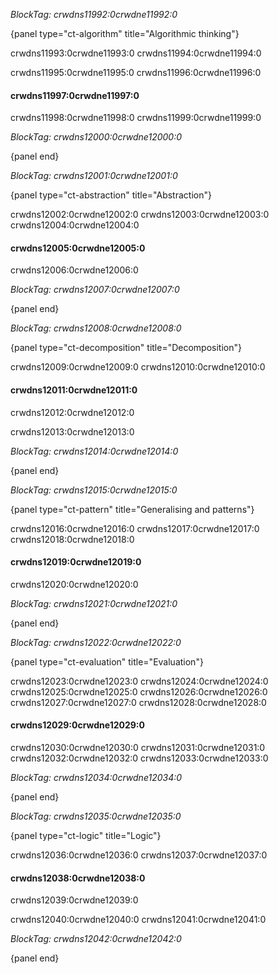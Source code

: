 *BlockTag: crwdns11992:0crwdne11992:0*

{panel type="ct-algorithm" title="Algorithmic thinking"}

crwdns11993:0crwdne11993:0 crwdns11994:0crwdne11994:0

crwdns11995:0crwdne11995:0 crwdns11996:0crwdne11996:0

#### crwdns11997:0crwdne11997:0

crwdns11998:0crwdne11998:0 crwdns11999:0crwdne11999:0

*BlockTag: crwdns12000:0crwdne12000:0*

{panel end}

*BlockTag: crwdns12001:0crwdne12001:0*

{panel type="ct-abstraction" title="Abstraction"}

crwdns12002:0crwdne12002:0 crwdns12003:0crwdne12003:0 crwdns12004:0crwdne12004:0

#### crwdns12005:0crwdne12005:0

crwdns12006:0crwdne12006:0

*BlockTag: crwdns12007:0crwdne12007:0*

{panel end}

*BlockTag: crwdns12008:0crwdne12008:0*

{panel type="ct-decomposition" title="Decomposition"}

crwdns12009:0crwdne12009:0 crwdns12010:0crwdne12010:0

#### crwdns12011:0crwdne12011:0

crwdns12012:0crwdne12012:0

crwdns12013:0crwdne12013:0

*BlockTag: crwdns12014:0crwdne12014:0*

{panel end}

*BlockTag: crwdns12015:0crwdne12015:0*

{panel type="ct-pattern" title="Generalising and patterns"}

crwdns12016:0crwdne12016:0 crwdns12017:0crwdne12017:0 crwdns12018:0crwdne12018:0

#### crwdns12019:0crwdne12019:0

crwdns12020:0crwdne12020:0

*BlockTag: crwdns12021:0crwdne12021:0*

{panel end}

*BlockTag: crwdns12022:0crwdne12022:0*

{panel type="ct-evaluation" title="Evaluation"}

crwdns12023:0crwdne12023:0 crwdns12024:0crwdne12024:0 crwdns12025:0crwdne12025:0 crwdns12026:0crwdne12026:0 crwdns12027:0crwdne12027:0 crwdns12028:0crwdne12028:0

#### crwdns12029:0crwdne12029:0

crwdns12030:0crwdne12030:0 crwdns12031:0crwdne12031:0 crwdns12032:0crwdne12032:0 crwdns12033:0crwdne12033:0

*BlockTag: crwdns12034:0crwdne12034:0*

{panel end}

*BlockTag: crwdns12035:0crwdne12035:0*

{panel type="ct-logic" title="Logic"}

crwdns12036:0crwdne12036:0 crwdns12037:0crwdne12037:0

#### crwdns12038:0crwdne12038:0

crwdns12039:0crwdne12039:0

crwdns12040:0crwdne12040:0 crwdns12041:0crwdne12041:0

*BlockTag: crwdns12042:0crwdne12042:0*

{panel end}
